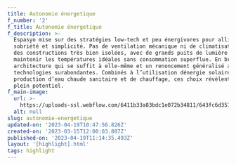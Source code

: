 ```yaml
---
title: Autonomie énergetique
f_number: '2'
f_title: Autonomie énergetique
f_description: >-
  Espasyo mise sur des stratégies low-tech et peu énergivores pour allier
  sobriété et simplicité. Pas de ventilation mécanique ni de climatisation, mais
  des constructions très bien isolées, avec de grands puits de lumière pour
  maintenir les températures idéales sans consommation superflue. En bref, une
  architecture qui se suffit à elle-même et un renoncement généralisé aux
  technologies surabondantes. Combinés à l’utilisation dénergie solaire pour la
  production d’eau chaude sanitaire et de chauffage, ces choix révèlent leur
  plein potentiel.
f_main-image:
  url: >-
    https://uploads-ssl.webflow.com/6411b33a83bdc1e072b34811/643fc6d3517b5e5acc3fa64c_autonomie-energetique.jpg
  alt: null
slug: autonomie-energetique
updated-on: '2023-04-19T10:47:56.826Z'
created-on: '2023-03-15T12:00:03.807Z'
published-on: '2023-04-19T11:14:35.493Z'
layout: '[highlight].html'
tags: highlight
---
```



